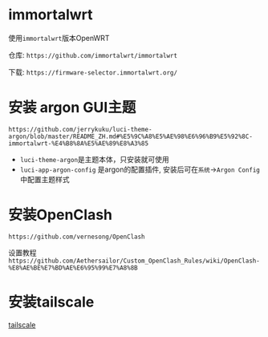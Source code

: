 # immortalwrt

使用`immortalwrt`版本OpenWRT

仓库: `https://github.com/immortalwrt/immortalwrt`

下载: `https://firmware-selector.immortalwrt.org/`

# 安装 argon GUI主题

`https://github.com/jerrykuku/luci-theme-argon/blob/master/README_ZH.md#%E5%9C%A8%E5%AE%98%E6%96%B9%E5%92%8C-immortalwrt-%E4%B8%8A%E5%AE%89%E8%A3%85`

 - `luci-theme-argon`是主题本体，只安装就可使用
 - `luci-app-argon-config` 是argon的配置插件, 安装后可在`系统`->`Argon Config`中配置主题样式

# 安装OpenClash

`https://github.com/vernesong/OpenClash`

设置教程 `https://github.com/Aethersailor/Custom_OpenClash_Rules/wiki/OpenClash-%E8%AE%BE%E7%BD%AE%E6%95%99%E7%A8%8B`

# 安装tailscale

[tailscale](../工具软件/headscale/README.md)